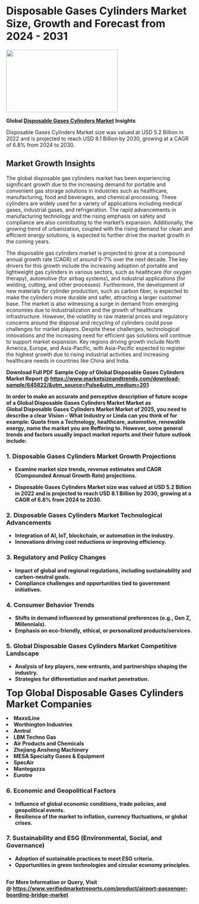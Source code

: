 <H1>Disposable Gases Cylinders Market Size, Growth and Forecast from 2024 - 2031</H1><img class="aligncenter size-medium wp-image-584254" src="https://thirdeyenews.in/wp-content/uploads/2024/09/Global-Market-Research-300x168.jpeg" alt="" width="300" height="168" /><p><strong>Global&nbsp;<a href="https://www.marketsizeandtrends.com/download-sample/645822/&amp;utm_source=Pulse&amp;utm_medium=201">Disposable Gases Cylinders Market</a> Insights</strong></p><p>Disposable Gases Cylinders Market size was valued at USD 5.2 Billion in 2022 and is projected to reach USD 8.1 Billion by 2030, growing at a CAGR of 6.8% from 2024 to 2030.</p><p><h2>Market Growth Insights</h2> <p>The global disposable gas cylinders market has been experiencing significant growth due to the increasing demand for portable and convenient gas storage solutions in industries such as healthcare, manufacturing, food and beverages, and chemical processing. These cylinders are widely used for a variety of applications including medical gases, industrial gases, and refrigeration. The rapid advancements in manufacturing technology and the rising emphasis on safety and compliance are also contributing to the market’s expansion. Additionally, the growing trend of urbanization, coupled with the rising demand for clean and efficient energy solutions, is expected to further drive the market growth in the coming years.</p> <p><strong></strong></p> <p>The disposable gas cylinders market is projected to grow at a compound annual growth rate (CAGR) of around 6-7% over the next decade. The key drivers for this growth include the increasing adoption of portable and lightweight gas cylinders in various sectors, such as healthcare (for oxygen therapy), automotive (for airbag systems), and industrial applications (for welding, cutting, and other processes). Furthermore, the development of new materials for cylinder production, such as carbon fiber, is expected to make the cylinders more durable and safer, attracting a larger customer base. The market is also witnessing a surge in demand from emerging economies due to industrialization and the growth of healthcare infrastructure. However, the volatility in raw material prices and regulatory concerns around the disposal and recycling of cylinders could pose challenges for market players. Despite these challenges, technological innovations and the increasing need for efficient gas solutions will continue to support market expansion. Key regions driving growth include North America, Europe, and Asia-Pacific, with Asia-Pacific expected to register the highest growth due to rising industrial activities and increasing healthcare needs in countries like China and India.</p> <p><strong></p><p><span class=""><strong>Download Full PDF Sample Copy of Global Disposable Gases Cylinders Market Report</strong> @ <a href="https://www.marketsizeandtrends.com/download-sample/645822/&amp;utm_source=Pulse&amp;utm_medium=201" target="_blank">https://www.marketsizeandtrends.com/download-sample/645822/&amp;utm_source=Pulse&amp;utm_medium=201</a></span></p><p>In order to make an accurate and perceptive description of future scope of a Global&nbsp;Disposable Gases Cylinders Market Market as Global&nbsp;Disposable Gases Cylinders Market Market of 2025, you need to describe a clear Vision &ndash; What Industry or Linda can you think of for example: Quote from a Technology, healthcare, automotive, renewable energy, name the market you are Reffering to. However, some general trends and factors usually impact market reports and their future outlook include:</p><h3>1.&nbsp;<strong>Disposable Gases Cylinders Market Growth Projections</strong></h3><ul><li>Examine market size trends, revenue estimates and CAGR (Compounded Annual Growth Rate) projections.</li><li><p>Disposable Gases Cylinders Market size was valued at USD 5.2 Billion in 2022 and is projected to reach USD 8.1 Billion by 2030, growing at a CAGR of 6.8% from 2024 to 2030.</p></li></ul><h3>2.&nbsp;<strong>Disposable Gases Cylinders Market Technological Advancements</strong></h3><ul><li>Integration of AI, IoT, blockchain, or automation in the industry.</li><li>Innovations driving cost reductions or improving efficiency.</li></ul><h3>3.&nbsp;<strong>Regulatory and Policy Changes</strong></h3><ul><li>Impact of global and regional regulations, including sustainability and carbon-neutral goals.</li><li>Compliance challenges and opportunities tied to government initiatives.</li></ul><h3>4.&nbsp;<strong>Consumer Behavior Trends</strong></h3><ul><li>Shifts in demand influenced by generational preferences (e.g., Gen Z, Millennials).</li><li>Emphasis on eco-friendly, ethical, or personalized products/services.</li></ul><h3>5.&nbsp;<strong>Global Disposable Gases Cylinders Market Competitive Landscape</strong></h3><ul><li>Analysis of key players, new entrants, and partnerships shaping the industry.</li><li>Strategies for differentiation and market penetration.</li></ul><p data-pm-slice="1 1 []"><span style="color: inherit; font-family: inherit; font-size: 25px;">Top Global Disposable Gases Cylinders Market Companies</span></p><div class="" data-test-id=""><p><li>MaxxiLine</li><li> Worthington Industries</li><li> Amtrol</li><li> LBM Techno Gas</li><li> Air Products and Chemicals</li><li> Zhejiang Ansheng Machinery</li><li> MESA Specialty Gases & Equipment</li><li> SpecAir</li><li> Mantegazza</li><li> Eurotre</li></p></div><h3>6.&nbsp;<strong>Economic and Geopolitical Factors</strong></h3><ul><li>Influence of global economic conditions, trade policies, and geopolitical events.</li><li>Resilience of the market to inflation, currency fluctuations, or global crises.</li></ul><h3>7.&nbsp;<strong>Sustainability and ESG (Environmental, Social, and Governance)</strong></h3><ul><li>Adoption of sustainable practices to meet ESG criteria.</li><li>Opportunities in green technologies and circular economy principles.</li></ul><h2><strong style="font-size: 14px;">For More Information or Query, Visit @&nbsp;</strong><a style="background-color: #ffffff; font-size: 14px;" href="https://www.marketsizeandtrends.com/report/disposable-gases-cylinders-market/" target="_blank">https://www.verifiedmarketreports.com/product/airport-passenger-boarding-bridge-market</a></h2>
